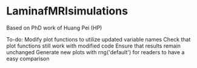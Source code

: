 # LaminafMRIsimulations
Based on PhD work of Huang Pei (HP)


To-do:
Modify plot functions to utilize updated variable names
Check that plot functions still work with modified code
Ensure that results remain unchanged
Generate new plots with rng('default') for readers to have a easy comparison
